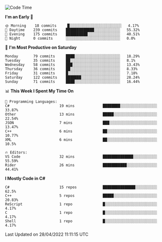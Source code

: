 <!--START_SECTION:waka-->
![Code Time](http://img.shields.io/badge/Code%20Time-770%20hrs%2054%20mins-blue)

**I'm an Early 🐤** 

```text
🌞 Morning    18 commits     █░░░░░░░░░░░░░░░░░░░░░░░░   4.17% 
🌆 Daytime    239 commits    █████████████░░░░░░░░░░░░   55.32% 
🌃 Evening    175 commits    ██████████░░░░░░░░░░░░░░░   40.51% 
🌙 Night      0 commits      ░░░░░░░░░░░░░░░░░░░░░░░░░   0.0%

```
📅 **I'm Most Productive on Saturday** 

```text
Monday       79 commits     ████░░░░░░░░░░░░░░░░░░░░░   18.29% 
Tuesday      35 commits     ██░░░░░░░░░░░░░░░░░░░░░░░   8.1% 
Wednesday    58 commits     ███░░░░░░░░░░░░░░░░░░░░░░   13.43% 
Thursday     36 commits     ██░░░░░░░░░░░░░░░░░░░░░░░   8.33% 
Friday       31 commits     █░░░░░░░░░░░░░░░░░░░░░░░░   7.18% 
Saturday     122 commits    ███████░░░░░░░░░░░░░░░░░░   28.24% 
Sunday       71 commits     ████░░░░░░░░░░░░░░░░░░░░░   16.44%

```


📊 **This Week I Spent My Time On** 

```text
💬 Programming Languages: 
C#                       19 mins             ████████░░░░░░░░░░░░░░░░░   33.87% 
Other                    13 mins             █████░░░░░░░░░░░░░░░░░░░░   22.54% 
JSON                     7 mins              ███░░░░░░░░░░░░░░░░░░░░░░   13.47% 
C++                      6 mins              ██░░░░░░░░░░░░░░░░░░░░░░░   10.77% 
XML                      6 mins              ██░░░░░░░░░░░░░░░░░░░░░░░   10.5%

🔥 Editors: 
VS Code                  32 mins             ██████████████░░░░░░░░░░░   55.59% 
Rider                    26 mins             ███████████░░░░░░░░░░░░░░   44.41%

```

**I Mostly Code in C#** 

```text
C#                       15 repos            ███████████████░░░░░░░░░░   62.5% 
C++                      5 repos             █████░░░░░░░░░░░░░░░░░░░░   20.83% 
ReScript                 1 repo              █░░░░░░░░░░░░░░░░░░░░░░░░   4.17% 
C                        1 repo              █░░░░░░░░░░░░░░░░░░░░░░░░   4.17% 
Shell                    1 repo              █░░░░░░░░░░░░░░░░░░░░░░░░   4.17%

```



 Last Updated on 28/04/2022 11:11:15 UTC
<!--END_SECTION:waka-->
